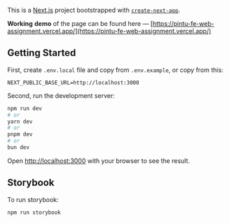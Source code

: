 This is a [Next.js](https://nextjs.org) project bootstrapped with [`create-next-app`](https://nextjs.org/docs/app/api-reference/cli/create-next-app).

**Working** **demo** of the page can be found here — [https://pintu-fe-web-assignment.vercel.app/](https://pintu-fe-web-assignment.vercel.app/)

## Getting Started

First, create `.env.local` file and copy from `.env.example`, or copy from this:

```plaintext
NEXT_PUBLIC_BASE_URL=http://localhost:3000
```

Second, run the development server:

```bash
npm run dev
# or
yarn dev
# or
pnpm dev
# or
bun dev
```

Open [http://localhost:3000](http://localhost:3000) with your browser to see the result.

## Storybook

To run storybook:

```bash
npm run storybook
```
